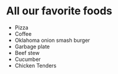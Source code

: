 # All our favorite foods

- Pizza
- Coffee
- Oklahoma onion smash burger
- Garbage plate
- Beef stew
- Cucumber
- Chicken Tenders
